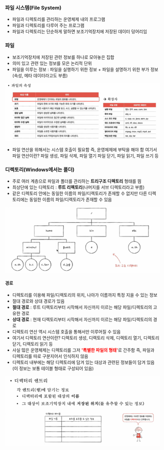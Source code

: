 ### 파일 시스템(File System)
- 파일과 디렉토리를 관리하는 운영체제 내의 프로그램
- 파일과 디렉토리를 다루어 주는 프로그램
- 파일과 디렉토리는 단순하게 말하면 보조기억장치에 저장된 데이터 덩어리임

### 파일
- 보조기억장치에 저장된 관련 정보를 하나로 모아놓은 집합
- 의미 있고 관련 있는 정보를 모은 논리적 단위
- 파일을 이루는 정보 : 파일을 실행하기 위한 정보 + 파일을 설명하기 위한 부가 정보(속성, 메타 데이터라고도 부름)

![](../../README_resources/Pasted%20image%2020240510070529.png)

- 파일 연산을 위해서는 시스템 호출이 필요함 즉, 운영체제에 부탁을 해야 함
 여기서 파일 연산이란? 파일 생성, 파일 삭제, 파일 열기 파일 닫기, 파일 읽기, 파일 쓰기 등

### 디렉토리(Windows에서는 폴더)
- 주로 여러 계층으로 파일과 폴더를 관리하는 **트리구조 디렉토리** 형태를 띔
- 최상단에 있는 디렉토리 : **루트 리렉토리**(나머지를 서브 디렉토리라고 부름)
- 같은 디렉토리 안에는 동일한 이름의 파일/디렉토리가 존재할 수 없지만 다른 디렉토리에는 동일한 이름의 파일/디렉토리가 존재할 수 있음

![](../../README_resources/Pasted%20image%2020240510070503.png)
#### 경로
- 디렉토리를 이용해 파일/디렉토리의 위치, 나아가 이름까지 특정 지을 수 있는 정보
- 절대 경로와 상대 경로가 있음
- **절대 경로** : 루트 디렉토리부터 시작해서 자신까지 이르는 해당 파일/디렉토리의 고유한 경로
- **상대 경로** : 현재 디렉토리부터 시작해서 자신까지 이르는 해당 파일/디렉토리의 경로
- 디렉토리 연산 역시 시스템 호출을 통해서만 이루어질 수 있음
- 여기서 디렉토리 연산이란? 디렉토리 생성, 디렉토리 삭제, 디렉토리 열기, 디렉토리 닫기, 디렉토리 읽기 등
- 사실 많은 운영체제는 디렉토리를 그저 <b style="color : red;">'특별한 파일의 형태'</b>로 간주함 즉, 파일과 디렉토리를 따로 구분지어서 인식하지 않음
- 디렉토리 내부에는 해당 디렉토리에 담겨 있는 대상과 관련된 정보들이 담겨 있음(이 정보는 보통 테이블 형태로 구성되어 있음)

![](../../README_resources/Pasted%20image%2020240510070425.png)

